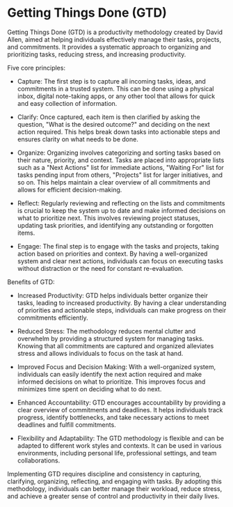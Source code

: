 # Getting Things Done (GTD)

Getting Things Done (GTD) is a productivity methodology created by David Allen, aimed at helping individuals effectively manage their tasks, projects, and commitments. It provides a systematic approach to organizing and prioritizing tasks, reducing stress, and increasing productivity.

Five core principles:

* Capture: The first step is to capture all incoming tasks, ideas, and commitments in a trusted system. This can be done using a physical inbox, digital note-taking apps, or any other tool that allows for quick and easy collection of information.

* Clarify: Once captured, each item is then clarified by asking the question, "What is the desired outcome?" and deciding on the next action required. This helps break down tasks into actionable steps and ensures clarity on what needs to be done.

* Organize: Organizing involves categorizing and sorting tasks based on their nature, priority, and context. Tasks are placed into appropriate lists such as a "Next Actions" list for immediate actions, "Waiting For" list for tasks pending input from others, "Projects" list for larger initiatives, and so on. This helps maintain a clear overview of all commitments and allows for efficient decision-making.

* Reflect: Regularly reviewing and reflecting on the lists and commitments is crucial to keep the system up to date and make informed decisions on what to prioritize next. This involves reviewing project statuses, updating task priorities, and identifying any outstanding or forgotten items.

* Engage: The final step is to engage with the tasks and projects, taking action based on priorities and context. By having a well-organized system and clear next actions, individuals can focus on executing tasks without distraction or the need for constant re-evaluation.

Benefits of GTD:

* Increased Productivity: GTD helps individuals better organize their tasks, leading to increased productivity. By having a clear understanding of priorities and actionable steps, individuals can make progress on their commitments efficiently.

* Reduced Stress: The methodology reduces mental clutter and overwhelm by providing a structured system for managing tasks. Knowing that all commitments are captured and organized alleviates stress and allows individuals to focus on the task at hand.

* Improved Focus and Decision Making: With a well-organized system, individuals can easily identify the next action required and make informed decisions on what to prioritize. This improves focus and minimizes time spent on deciding what to do next.

* Enhanced Accountability: GTD encourages accountability by providing a clear overview of commitments and deadlines. It helps individuals track progress, identify bottlenecks, and take necessary actions to meet deadlines and fulfill commitments.

* Flexibility and Adaptability: The GTD methodology is flexible and can be adapted to different work styles and contexts. It can be used in various environments, including personal life, professional settings, and team collaborations.

Implementing GTD requires discipline and consistency in capturing, clarifying, organizing, reflecting, and engaging with tasks. By adopting this methodology, individuals can better manage their workload, reduce stress, and achieve a greater sense of control and productivity in their daily lives.